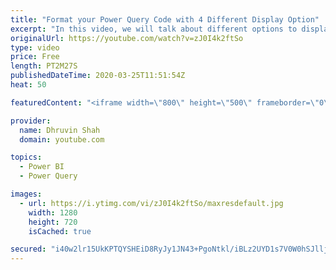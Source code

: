 ```yaml
---
title: "Format your Power Query Code with 4 Different Display Option"
excerpt: "In this video, we will talk about different options to display or format your Power Query Code. When you open the Advanced Editor of the PowerQuery window, you will find the following different options to format your PowerQuery Window code. - Display Line Number - Render whitespace - Display mini map"
originalUrl: https://youtube.com/watch?v=zJ0I4k2ftSo
type: video
price: Free
length: PT2M27S
publishedDateTime: 2020-03-25T11:51:54Z
heat: 50

featuredContent: "<iframe width=\"800\" height=\"500\" frameborder=\"0\" src=\"https://www.youtube.com/embed/zJ0I4k2ftSo\" allow=\"accelerometer; autoplay; encrypted-media; gyroscope; picture-in-picture\" allowfullscreen></iframe>"

provider:
  name: Dhruvin Shah
  domain: youtube.com

topics:
  - Power BI
  - Power Query

images:
  - url: https://i.ytimg.com/vi/zJ0I4k2ftSo/maxresdefault.jpg
    width: 1280
    height: 720
    isCached: true

secured: "i40w2lr15UkKPTQYSHEiD8RyJy1JN43+PgoNtkl/iBLz2UYD1s7V0W0hSJlljGYucWUB2FkC5M6hUFQTZZx5BcTB02/wGi60BmHkjpHjVFkjdKZiZYIV9uRaLCz6Tn5QHJffZnO4hUzIMzmMIwqeNmRv/X4JwPanlAOZEXwo3DVcXrosXwTpqF8G19AmjMo0J96dICvmHgtD31MWLqCfW2HTZ6PsgroLEm4BCoKvIprPg144Fvg/yrBmZKNcyq7yk0F1rmTJfa69qdZqZf1SaqknzbaSIC91yPOfuYsIDL2TL5F3F2HAvpOaKAuot3R7qlxCm7e1XffN5HMyA8clLFBqrMKuf1wW1+g6hoY3J+/WA9z4PztfsLloer8wzyn4dBra8onSnp4F81mOG+80H6tpoiMiavona2tjbHxSyC8=;3l6kUVJ5F096XR++PT0YVQ=="
---
```


